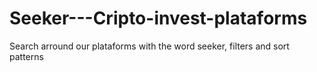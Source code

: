 # Seeker---Cripto-invest-plataforms
Search arround our plataforms with the word seeker, filters and sort patterns
